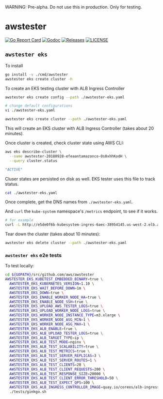 


WARNING: Pre-alpha. Do not use this in production. Only for testing.



# awstester

[![Go Report Card](https://goreportcard.com/badge/github.com/aws/awstester)](https://goreportcard.com/report/github.com/aws/awstester)
[![Godoc](http://img.shields.io/badge/go-documentation-blue.svg?style=flat-square)](https://godoc.org/github.com/aws/awstester)
[![Releases](https://img.shields.io/github/release/aws/awstester/all.svg?style=flat-square)](https://github.com/aws/awstester/releases)
[![LICENSE](https://img.shields.io/github/license/aws/awstester.svg?style=flat-square)](https://github.com/aws/awstester/blob/master/LICENSE)

## `awstester eks`

To install

```bash
go install -v ./cmd/awstester
awstester eks create cluster -h
```

To create an EKS testing cluster with ALB Ingress Controller

```bash
awstester eks create config --path ./awstester-eks.yaml

# change default configurations
vi ./awstester-eks.yaml
```

```bash
awstester eks create cluster --path ./awstester-eks.yaml
```

This will create an EKS cluster with ALB Ingress Controller (takes about 20 minutes).

Once cluster is created, check cluster state using AWS CLI:

```bash
aws eks describe-cluster \
  --name awstester-20180928-efeaantamazonco-Os0xhhKodH \
  --query cluster.status

"ACTIVE"
```

Cluser states are persisted on disk as well. EKS tester uses this file to track status.

```bash
cat ./awstester-eks.yaml
```

Once complete, get the DNS names from `./awstester-eks.yaml`.

And `curl` the `kube-system` namespace's `/metrics` endpoint, to see if it works.

```bash
# for example
curl -L http://e5de0f6b-kubesystem-ingres-6aec-38954145.us-west-2.elb.amazonaws.com/metrics
```

Tear down the cluster (takes about 10 minutes):

```bash
awstester eks delete cluster --path ./awstester-eks.yaml
```

### `awstester eks` e2e tests

To test locally:

```bash
cd ${GOPATH}/src/github.com/aws/awstester
AWSTESTER_EKS_KUBETEST_EMBEDDED_BINARY=true \
  AWSTESTER_EKS_KUBERNETES_VERSION=1.10 \
  AWSTESTER_EKS_WAIT_BEFORE_DOWN=1m \
  AWSTESTER_EKS_DOWN=true \
  AWSTESTER_EKS_ENABLE_WORKER_NODE_HA=true \
  AWSTESTER_EKS_ENABLE_NODE_SSH=true \
  AWSTESTER_EKS_UPLOAD_AWS_TESTER_LOGS=true \
  AWSTESTER_EKS_UPLOAD_WORKER_NODE_LOGS=true \
  AWSTESTER_EKS_WORKER_NODE_INSTANCE_TYPE=m3.xlarge \
  AWSTESTER_EKS_WORKER_NODE_ASG_MIN=1 \
  AWSTESTER_EKS_WORKER_NODE_ASG_MAX=1 \
  AWSTESTER_EKS_ALB_ENABLE=true \
  AWSTESTER_EKS_ALB_UPLOAD_TESTER_LOGS=true \
  AWSTESTER_EKS_ALB_TARGET_TYPE=ip \
  AWSTESTER_EKS_ALB_TEST_MODE=nginx \
  AWSTESTER_EKS_ALB_TEST_SCALABILITY=true \
  AWSTESTER_EKS_ALB_TEST_METRICS=true \
  AWSTESTER_EKS_ALB_TEST_SERVER_REPLICAS=3 \
  AWSTESTER_EKS_ALB_TEST_SERVER_ROUTES=1 \
  AWSTESTER_EKS_ALB_TEST_CLIENTS=20 \
  AWSTESTER_EKS_ALB_TEST_CLIENT_REQUESTS=200 \
  AWSTESTER_EKS_ALB_TEST_RESPONSE_SIZE=20000 \
  AWSTESTER_EKS_ALB_TEST_CLIENT_ERROR_THRESHOLD=50 \
  AWSTESTER_EKS_ALB_TEST_EXPECT_QPS=100 \
  AWSTESTER_EKS_ALB_INGRESS_CONTROLLER_IMAGE=quay.io/coreos/alb-ingress-controller:1.0-beta.7 \
  ./tests/ginkgo.sh
```
